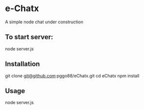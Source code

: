 # e-Chatx
A simple node chat under construction

## To start server: 
node server.js

## Installation
git clone git@github.com:pggo88/eChatx.git
cd eChatx
npm install

## Usage
node server.js